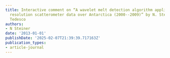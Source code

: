 ```yaml
---
title: Interactive comment on “A wavelet melt detection algorithm applied to enhanced
  resolution scatterometer data over Antarctica (2000--2009)” by N. Steiner and M.
  Tedesco
authors:
- N Steiner
date: '2013-01-01'
publishDate: '2025-02-07T21:39:39.717163Z'
publication_types:
- article-journal
---
```

